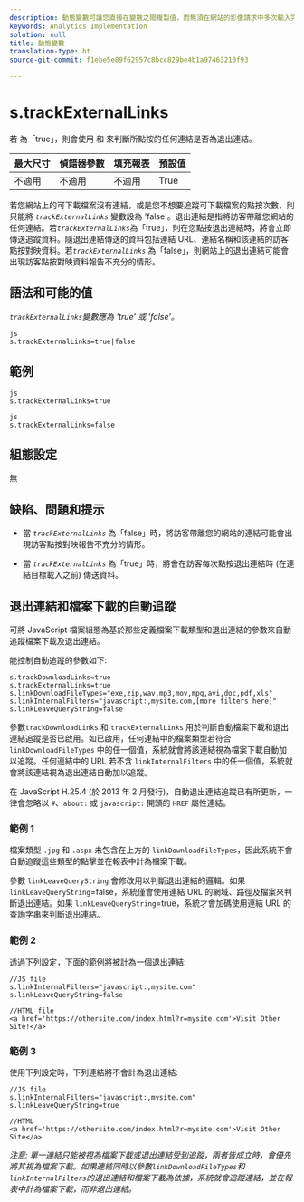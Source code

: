 ```yaml
---
description: 動態變數可讓您直接在變數之間複製值，而無須在網站的影像請求中多次輸入完整值。
keywords: Analytics Implementation
solution: null
title: 動態變數
translation-type: ht
source-git-commit: f1ebe5e89f62957c8bcc829be4b1a97463210f93

---
```



# s.trackExternalLinks

若 為「true」，則會使用 和 來判斷所點按的任何連結是否為退出連結。

| 最大尺寸 | 偵錯器參數 | 填充報表 | 預設值 |
|---|---|---|---|
| 不適用 | 不適用 | 不適用 | True |

若您網站上的可下載檔案沒有連結，或是您不想要追蹤可下載檔案的點按次數，則只能將  *`trackExternalLinks`* 變數設為 'false'。退出連結是指將訪客帶離您網站的任何連結。若&#x200B;*`trackExternalLinks`*&#x200B;為「true」，則在您點按退出連結時，將會立即傳送追蹤資料。隨退出連結傳送的資料包括連結 URL、連結名稱和該連結的訪客點按對映資料。若&#x200B;*`trackExternalLinks`* 為「false」，則網站上的退出連結可能會出現訪客點按對映資料報告不充分的情形。

## 語法和可能的值

*`trackExternalLinks`變數應為 'true' 或 'false'。*

```
js
s.trackExternalLinks=true|false
```

## 範例

```
js
s.trackExternalLinks=true 
```

```
js
s.trackExternalLinks=false
```

## 組態設定

無

## 缺陷、問題和提示

* 當 *`trackExternalLinks`* 為「false」時，將訪客帶離您的網站的連結可能會出現訪客點按對映報告不充分的情形。

* 當 *`trackExternalLinks`* 為「true」時，將會在訪客每次點按退出連結時 (在連結目標載入之前) 傳送資料。

## 退出連結和檔案下載的自動追蹤

可將 JavaScript 檔案組態為基於那些定義檔案下載類型和退出連結的參數來自動追蹤檔案下載及退出連結。

能控制自動追蹤的參數如下:

```
s.trackDownloadLinks=true 
s.trackExternalLinks=true 
s.linkDownloadFileTypes="exe,zip,wav,mp3,mov,mpg,avi,doc,pdf,xls" 
s.linkInternalFilters="javascript:,mysite.com,[more filters here]" 
s.linkLeaveQueryString=false 
```

參數`trackDownloadLinks` 和 `trackExternalLinks` 用於判斷自動檔案下載和退出連結追蹤是否已啟用。如已啟用，任何連結中的檔案類型若符合 `linkDownloadFileTypes` 中的任一個值，系統就會將該連結視為檔案下載自動加以追蹤。任何連結中的 URL 若不含 `linkInternalFilters` 中的任一個值，系統就會將該連結視為退出連結自動加以追蹤。

在 JavaScript H.25.4 (於 2013 年 2 月發行)，自動退出連結追蹤已有所更新，一律會忽略以 `#`、`about:` 或 `javascript:` 開頭的 `HREF` 屬性連結。

### 範例 1

檔案類型 `.jpg` 和 `.aspx` 未包含在上方的 `linkDownloadFileTypes`，因此系統不會自動追蹤這些類型的點擊並在報表中計為檔案下載。

參數 `linkLeaveQueryString` 會修改用以判斷退出連結的邏輯。如果 `linkLeaveQueryString`=false，系統僅會使用連結 URL 的網域、路徑及檔案來判斷退出連結。如果 `linkLeaveQueryString`=true，系統才會加碼使用連結 URL 的查詢字串來判斷退出連結。

### 範例 2

透過下列設定，下面的範例將被計為一個退出連結:

```
//JS file  
s.linkInternalFilters="javascript:,mysite.com" 
s.linkLeaveQueryString=false 
 
//HTML file 
<a href='https://othersite.com/index.html?r=mysite.com'>Visit Other Site!</a> 
```

### 範例 3

使用下列設定時，下列連結將不會計為退出連結: 

```
//JS file  
s.linkInternalFilters="javascript:,mysite.com" 
s.linkLeaveQueryString=true 
 
//HTML  
<a href='https://othersite.com/index.html?r=mysite.com'>Visit Other Site</a> 
```

*注意: 單一連結只能被視為檔案下載或退出連結受到追蹤，兩者皆成立時，會優先將其視為檔案下載。如果連結同時以參數`linkDownloadFileTypes`和`linkInternalFilters`的退出連結和檔案下載為依據，系統就會追蹤連結，並在報表中計為檔案下載，而非退出連結。*